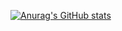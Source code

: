 [![Anurag's GitHub stats](https://github-readme-stats.vercel.app/api?RilyAbyss=anuraghazra)](https://github.com/anuraghazra/github-readme-stats)
